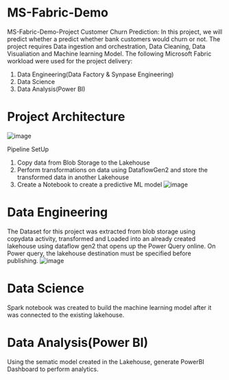 # MS-Fabric-Demo
MS-Fabric-Demo-Project
Customer Churn Prediction: In this project, we will predict whether a predict whether bank customers would churn or not. The project requires Data ingestion and orchestration, Data Cleaning, Data Visualiation and Machine learning Model. The following Microsoft Fabric workload were used for the project delivery:
1. Data Engineering(Data Factory & Synpase Engineering)
2. Data Science
3. Data Analysis(Power BI)

# Project Architecture
![image](https://github.com/user-attachments/assets/89fccec6-f312-4c21-9369-2c463fbc92e6)

Pipeline SetUp
1. Copy data from Blob Storage to the Lakehouse
2. Perform transformations on data using DataflowGen2 and store the transformed data in another Lakehouse
3. Create a Notebook to create a predictive ML model
![image](https://github.com/user-attachments/assets/8c3b39ef-330f-4169-9674-c2cea2c7c8aa)

# Data Engineering
The Dataset for this project was extracted from blob storage using copydata activity, transformed and Loaded into an already created lakehouse using dataflow gen2 that opens up the Power Query online.
On Power query, the lakehouse destination must be specified before publishing.
![image](https://github.com/user-attachments/assets/daf81ac2-345b-41da-8b36-a8861594013e)

# Data Science
Spark notebook was created to build the machine learning model after it was connected to the existing lakehouse. 

# Data Analysis(Power BI)
Using the sematic model created in the Lakehouse, generate PowerBI Dashboard to perform analytics.
